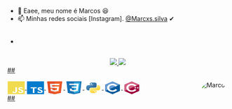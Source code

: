 - 👋 Eaee, meu nome é Marcos 😆
- 📫 Minhas redes sociais [Instagram]. <a href="https://instagram.com/marcxs.silva">@Marcxs.silva</a> ✔
- ##
<div align="center">
  <a href="https://github.com/m4rcxs">
  <img height="180em" src="https://github-readme-stats.vercel.app/api?username=m4rcxs&show_icons=true&theme=dracula&include_all_commits=true&count_private=true"/>
  <img height="180em" src="https://github-readme-stats.vercel.app/api/top-langs/?username=m4rcxs&layout=compact&langs_count=7&theme=dracula"/>
</div>
  ##
<div style="display: inline_block"><br>
  <img align="center" alt="Rafa-Js" height="30" width="40" src="https://raw.githubusercontent.com/devicons/devicon/master/icons/javascript/javascript-plain.svg">
  <img align="center" alt="Rafa-Ts" height="30" width="40" src="https://raw.githubusercontent.com/devicons/devicon/master/icons/typescript/typescript-plain.svg">
  <img align="center" alt="Rafa-HTML" height="30" width="40" src="https://raw.githubusercontent.com/devicons/devicon/master/icons/html5/html5-original.svg">
  <img align="center" alt="Rafa-CSS" height="30" width="40" src="https://raw.githubusercontent.com/devicons/devicon/master/icons/css3/css3-original.svg">
  <img align="center" alt="Rafa-Python" height="30" width="40" src="https://raw.githubusercontent.com/devicons/devicon/master/icons/python/python-original.svg">
  <img align="center" alt="Rafa-Csharp" height="30" width="40" src="https://raw.githubusercontent.com/devicons/devicon/master/icons/c/c-original.svg">
    <img align="center" alt="Rafa-Csharp" height="30" width="40" src="https://raw.githubusercontent.com/devicons/devicon/master/icons/cplusplus/cplusplus-original.svg">

  <img align="right" alt="Marcos" height="150" style="border-radius:50px;" src="https://scontent-gig2-1.cdninstagram.com/v/t51.2885-15/270247218_119496900438994_16871656605948970_n.jpg?stp=dst-jpg_e35_p1080x1080&_nc_ht=scontent-gig2-1.cdninstagram.com&_nc_cat=110&_nc_ohc=XDGxcnSYqlIAX-3qGjy&edm=ALQROFkBAAAA&ccb=7-4&ig_cache_key=Mjc2NTkwODkxNjkxMzI0NTQyNQ%3D%3D.2-ccb7-4&oh=00_AT9Uin_1yY2up7Ro2EXaZ12-BbaeEq0AmkmnXmaeFU_RgA&oe=628120F5&_nc_sid=30a2ef 1080w,https://scontent-gig2-1.cdninstagram.com/v/t51.2885-15/270247218_119496900438994_16871656605948970_n.jpg?stp=dst-jpg_e35_p750x750_sh0.08&_nc_ht=scontent-gig2-1.cdninstagram.com&_nc_cat=110&_nc_ohc=XDGxcnSYqlIAX-3qGjy&edm=ALQROFkBAAAA&ccb=7-4&ig_cache_key=Mjc2NTkwODkxNjkxMzI0NTQyNQ%3D%3D.2-ccb7-4&oh=00_AT8qQZGYUMaG-Y3HMsT7KuiTUrxUCgY9HDqcn6G-g1Pd4A&oe=628120F5&_nc_sid=30a2ef 750w,https://scontent-gig2-1.cdninstagram.com/v/t51.2885-15/270247218_119496900438994_16871656605948970_n.jpg?stp=dst-jpg_e35_p640x640_sh0.08&_nc_ht=scontent-gig2-1.cdninstagram.com&_nc_cat=110&_nc_ohc=XDGxcnSYqlIAX-3qGjy&edm=ALQROFkBAAAA&ccb=7-4&ig_cache_key=Mjc2NTkwODkxNjkxMzI0NTQyNQ%3D%3D.2-ccb7-4&oh=00_AT-DXVKxEyY9ATI9mF4llIab_j7EVXiDnMznxbXoiwWl1g&oe=628120F5&_nc_sid=30a2ef 640w,https://scontent-gig2-1.cdninstagram.com/v/t51.2885-15/270247218_119496900438994_16871656605948970_n.jpg?stp=dst-jpg_e35_p480x480&_nc_ht=scontent-gig2-1.cdninstagram.com&_nc_cat=110&_nc_ohc=XDGxcnSYqlIAX-3qGjy&edm=ALQROFkBAAAA&ccb=7-4&ig_cache_key=Mjc2NTkwODkxNjkxMzI0NTQyNQ%3D%3D.2-ccb7-4&oh=00_AT9pnQPOnbqHLSdRf3_PGlZOK93z-zcCIzCRJUGDtL1mAw&oe=628120F5&_nc_sid=30a2ef 480w,https://scontent-gig2-1.cdninstagram.com/v/t51.2885-15/270247218_119496900438994_16871656605948970_n.jpg?stp=dst-jpg_e35_p320x320&_nc_ht=scontent-gig2-1.cdninstagram.com&_nc_cat=110&_nc_ohc=XDGxcnSYqlIAX-3qGjy&edm=ALQROFkBAAAA&ccb=7-4&ig_cache_key=Mjc2NTkwODkxNjkxMzI0NTQyNQ%3D%3D.2-ccb7-4&oh=00_AT_Tpx85QI8aEdMn1cz6E4CgpMd2BcbKlMkrHKYrowrgRA&oe=628120F5&_nc_sid=30a2ef 320w,https://scontent-gig2-1.cdninstagram.com/v/t51.2885-15/270247218_119496900438994_16871656605948970_n.jpg?stp=dst-jpg_e35_p240x240&_nc_ht=scontent-gig2-1.cdninstagram.com&_nc_cat=110&_nc_ohc=XDGxcnSYqlIAX-3qGjy&edm=ALQROFkBAAAA&ccb=7-4&ig_cache_key=Mjc2NTkwODkxNjkxMzI0NTQyNQ%3D%3D.2-ccb7-4&oh=00_AT-pPvAavKiW07mEQ77E6EiqyKj1DnalalpKnnhIRbzz6Q&oe=628120F5&_nc_sid=30a2ef 240w">
</div>
  ##
